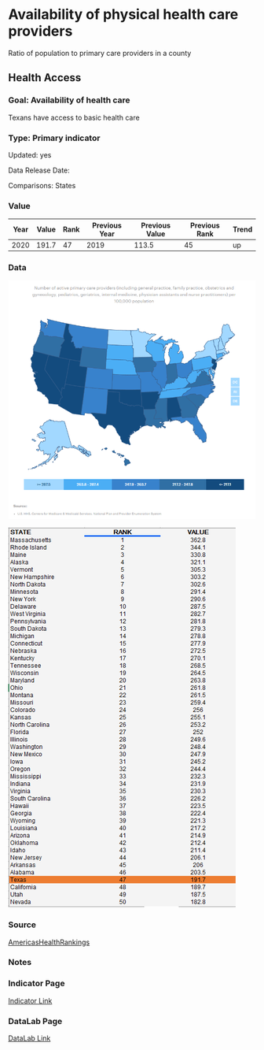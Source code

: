 # Availability of physical health care providers 

Ratio of population to primary care providers in a county

## Health Access

### Goal: Availability of health care

Texans have access to basic health care

### Type: Primary indicator

Updated: yes

Data Release Date: 


Comparisons: States

### Value

|Year         |  Value      | Rank        | Previous Year| Previous Value | Previous Rank  | Trend| 
| ----------- | ----------- | ----------- | ----------- | ----------- | ----------- | -----------|
|   2020      |    191.7     |    47     |    2019     |      113.5    |   45    |    up   |

### Data

![map](./map_primary.PNG)

![data](./data_primary.PNG)

### Source

[AmericasHealthRankings](https://www.americashealthrankings.org/explore/annual/measure/PCP_NPPES/state/ALL?edition-year=2020)

### Notes



### Indicator Page

[Indicator Link](https://indicators.texas2036.org/indicator/101)

### DataLab Page


[DataLab Link](https://datalab.texas2036.org/fywtqfb/texas-county-health-ranking?accesskey=rzotuvb)